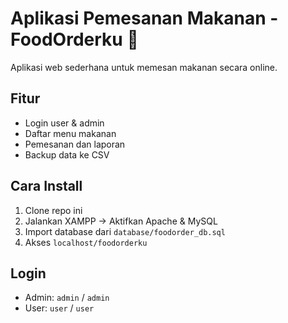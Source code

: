 # Aplikasi Pemesanan Makanan - FoodOrderku 🍔
Aplikasi web sederhana untuk memesan makanan secara online.

## Fitur
- Login user & admin
- Daftar menu makanan
- Pemesanan dan laporan
- Backup data ke CSV

## Cara Install
1. Clone repo ini
2. Jalankan XAMPP → Aktifkan Apache & MySQL
3. Import database dari `database/foodorder_db.sql`
4. Akses `localhost/foodorderku`

## Login
- Admin: `admin` / `admin`
- User: `user` / `user`
